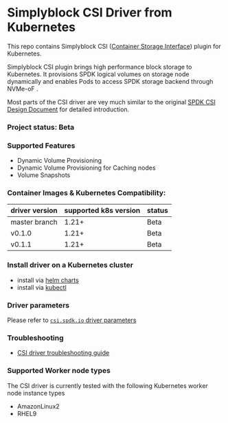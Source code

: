 # Simplyblock CSI Driver from Kubernetes

This repo contains Simplyblock CSI ([Container Storage Interface](https://github.com/container-storage-interface/))
plugin for Kubernetes.

Simplyblock CSI plugin brings high performance block storage to Kubernetes. It provisions SPDK logical volumes on storage node dynamically and enables Pods to access SPDK storage backend through NVMe-oF .

Most parts of the CSI driver are vey much similar to the original [SPDK CSI Design Document](https://docs.google.com/document/d/1aLi6SkNBp__wjG7YkrZu7DdhoftAquZiWiIOMy3hskY/)
for detailed introduction.

### Project status: Beta

### Supported Features
- Dynamic Volume Provisioning
- Dynamic Volume Provisioning for Caching nodes
- Volume Snapshots

### Container Images & Kubernetes Compatibility:
| driver version | supported k8s version | status |
| -------------- | --------------------- | ------ |
| master branch  | 1.21+                 | Beta   |
| v0.1.0         | 1.21+                 | Beta   |
| v0.1.1         | 1.21+                 | Beta   |

### Install driver on a Kubernetes cluster
 - install via [helm charts](./charts)
 - install via [kubectl](./docs/install-simplyblock-csi-driver.md)

### Driver parameters
Please refer to [`csi.spdk.io` driver parameters](./charts/README.md#driver-parameters)

### Troubleshooting
 - [CSI driver troubleshooting guide](./docs/csi-debug.md)

### Supported Worker node types

The CSI driver is currently tested with the following Kubernetes worker node instance types
* AmazonLinux2
* RHEL9
